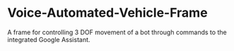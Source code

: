 # Voice-Automated-Vehicle-Frame
A frame for controlling 3 DOF movement of a bot through commands to the integrated Google Assistant.

